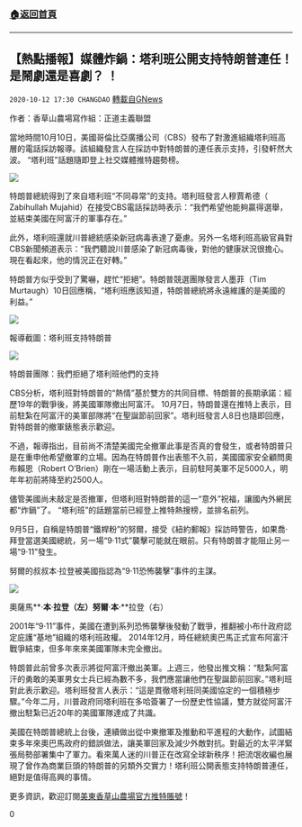 ###  [:house:返回首頁](https://github.com/ourhimalayas/txt)
---

## 【熱點播報】媒體炸鍋：塔利班公開支持特朗普連任！是鬧劇還是喜劇？ ！
`2020-10-12 17:30 CHANGDAO` [轉載自GNews](https://gnews.org/zh-hant/420338/)

作者：香草山農場寫作組：正道主義聯盟

當地時間10月10日，美國哥倫比亞廣播公司（CBS）發布了對激進組織塔利班高層的電話採訪報導。該組織發言人在採訪中對特朗普的連任表示支持，引發軒然大波。 “塔利班”話題隨即登上社交媒體推特趨勢榜。

![]()![](https://s3.amazonaws.com/gnews-media-offload/wp-content/uploads/2020/10/12170548/120-%E3%80%90%E7%83%AD%E7%82%B9%E6%92%AD%E6%8A%A5%E3%80%91%E5%AA%92%E4%BD%93%E7%82%B8%E9%94%85%EF%BC%9A%E5%A1%94%E5%88%A9%E7%8F%AD%E5%85%AC%E5%BC%80%E6%94%AF%E6%8C%81%E7%89%B9%E6%9C%97%E6%99%AE%E8%BF%9E%E4%BB%BB%EF%BC%81%E6%98%AF%E9%97%B9%E5%89%A7%E8%BF%98%E6%98%AF%E5%96%9C%E5%89%A7%EF%BC%9F%EF%BC%81-1.jpg)

特朗普總統得到了來自塔利班“不同尋常”的支持。塔利班發言人穆賈希德（ Zabihullah Mujahid）在接受CBS電話採訪時表示：“我們希望他能夠贏得選舉，並結束美國在阿富汗的軍事存在。”

此外，塔利班還就川普總統感染新冠病毒表達了憂慮。另外一名塔利班高級官員對CBS新聞頻道表示：“我們聽說川普感染了新冠病毒後，對他的健康狀況很擔心。現在看起來，他的情況正在好轉。”

特朗普方似乎受到了驚嚇，趕忙“拒絕”。特朗普競選團隊發言人墨菲（Tim Murtaugh）10日回應稱，“塔利班應該知道，特朗普總統將永遠維護的是美國的利益。”

![]()![](https://s3.amazonaws.com/gnews-media-offload/wp-content/uploads/2020/10/12170757/120-%E3%80%90%E7%83%AD%E7%82%B9%E6%92%AD%E6%8A%A5%E3%80%91%E5%AA%92%E4%BD%93%E7%82%B8%E9%94%85%EF%BC%9A%E5%A1%94%E5%88%A9%E7%8F%AD%E5%85%AC%E5%BC%80%E6%94%AF%E6%8C%81%E7%89%B9%E6%9C%97%E6%99%AE%E8%BF%9E%E4%BB%BB%EF%BC%81%E6%98%AF%E9%97%B9%E5%89%A7%E8%BF%98%E6%98%AF%E5%96%9C%E5%89%A7%EF%BC%9F%EF%BC%81-2.jpg)

報導截圖：塔利班支持特朗普

![]()![](https://s3.amazonaws.com/gnews-media-offload/wp-content/uploads/2020/10/12170841/120-%E3%80%90%E7%83%AD%E7%82%B9%E6%92%AD%E6%8A%A5%E3%80%91%E5%AA%92%E4%BD%93%E7%82%B8%E9%94%85%EF%BC%9A%E5%A1%94%E5%88%A9%E7%8F%AD%E5%85%AC%E5%BC%80%E6%94%AF%E6%8C%81%E7%89%B9%E6%9C%97%E6%99%AE%E8%BF%9E%E4%BB%BB%EF%BC%81%E6%98%AF%E9%97%B9%E5%89%A7%E8%BF%98%E6%98%AF%E5%96%9C%E5%89%A7%EF%BC%9F%EF%BC%81-3.jpg)

特朗普團隊：我們拒絕了塔利班他們的支持

CBS分析，塔利班對特朗普的“熱情”基於雙方的共同目標、特朗普的長期承諾：經歷19年的戰爭後，將美國軍隊撤出阿富汗。 10月7日，特朗普還在推特上表示，目前駐紮在阿富汗的美軍部隊將“在聖誕節前回家”。塔利班發言人8日也隨即回應，對特朗普的撤軍錶態表示歡迎。

不過，報導指出，目前尚不清楚美國完全撤軍此事是否真的會發生，或者特朗普只是在重申他希望撤軍的立場。因為在特朗普作出表態不久前，美國國家安全顧問奧布賴恩（Robert O’Brien）剛在一場活動上表示，目前駐阿美軍不足5000人，明年年初前將降至約2500人。

儘管美國尚未敲定是否撤軍，但塔利班對特朗普的這一“意外”祝福，讓國內外網民都“炸鍋”了。 “塔利班”的話題當前已經登上推特熱搜榜，並排名前列。

9月5日，自稱是特朗普“鐵桿粉”的努爾，接受《紐約郵報》採訪時警告，如果喬·拜登當選美國總統，另一場“9·11式”襲擊可能就在眼前。只有特朗普才能阻止另一場“9·11”發生。

努爾的叔叔本·拉登被美國指認為“9·11恐怖襲擊”事件的主謀。

![]()![](https://s3.amazonaws.com/gnews-media-offload/wp-content/uploads/2020/10/12170908/120-%E3%80%90%E7%83%AD%E7%82%B9%E6%92%AD%E6%8A%A5%E3%80%91%E5%AA%92%E4%BD%93%E7%82%B8%E9%94%85%EF%BC%9A%E5%A1%94%E5%88%A9%E7%8F%AD%E5%85%AC%E5%BC%80%E6%94%AF%E6%8C%81%E7%89%B9%E6%9C%97%E6%99%AE%E8%BF%9E%E4%BB%BB%EF%BC%81%E6%98%AF%E9%97%B9%E5%89%A7%E8%BF%98%E6%98%AF%E5%96%9C%E5%89%A7%EF%BC%9F%EF%BC%81-4.jpg)

奧薩馬**·**本**·**拉登（左）努爾**·**本**·**拉登（右）

2001年“9·11”事件，美國在遭到系列恐怖襲擊後發動了戰爭，推翻被小布什政府認定庇護“基地”組織的塔利班政權。 2014年12月，時任總統奧巴馬正式宣布阿富汗戰爭結束，但多年來來美國軍隊未完全撤出。

特朗普此前曾多次表示將從阿富汗撤出美軍。上週三，他發出推文稱：“駐紮阿富汗的勇敢的美軍男女士兵已經為數不多，我們應當讓他們在聖誕節前回家。”塔利班對此表示歡迎。塔利班發言人表示：“這是貫徹塔利班同美國協定的一個積極步驟。”今年二月，川普政府同塔利班在多哈簽署了一份歷史性協議，雙方就從阿富汗撤出駐紮已近20年的美國軍隊達成了共識。

美國在特朗普總統上台後，連續做出從中東撤軍及推動和平進程的大動作，試圖結束多年來奧巴馬政府的錯誤做法，讓美軍回家及減少外敵對抗。對最近的太平洋緊張局勢部署集中了軍力。看來萬人迷的川普正在改寫全球新秩序！把流氓收編也展現了曾作為商業巨頭的特朗普的另類外交實力！塔利班公開表態支持特朗普連任，絕對是值得高興的事情。



更多資訊，歡迎訂閱[美東香草山農場官方推特賬號](https://twitter.com/Mos_Himalaya)！

0

